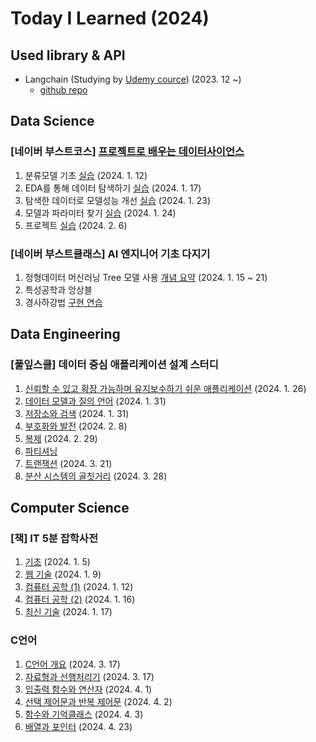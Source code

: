 # Today I Learned (2024)

## Used library & API
- Langchain (Studying by [Udemy cource](https://www.udemy.com/course/langchain/)) (2023. 12 ~)
    - [github repo](https://github.com/annmunju/cource-langchain)

## Data Science

### [네이버 부스트코스] [프로젝트로 배우는 데이터사이언스](https://www.boostcourse.org/ds214)
1. 분류모델 기초 [실습](./Data_science/boostcource/sklearn_example.ipynb) (2024. 1. 12) 
2. EDA를 통해 데이터 탐색하기 [실습](./Data_science/boostcource/kaggle_eda_classification_example.ipynb) (2024. 1. 17)
3. 탐색한 데이터로 모델성능 개선 [실습](./Data_science/boostcource/kaggle_eda_classification_example.ipynb) (2024. 1. 23)
4. 모델과 파라미터 찾기 [실습](./Data_science/boostcource/kaggle_modeling_exmaple.ipynb) (2024. 1. 24)
5. 프로젝트 [실습](https://github.com/annmunju/competitions/tree/main/%EB%8D%B0%EC%9D%B4%EC%BD%98_%EA%B3%A0%EA%B0%9D-%EB%8C%80%EC%B6%9C%EB%93%B1%EA%B8%89-%EB%B6%84%EB%A5%98) (2024. 2. 6)


### [네이버 부스트클래스] AI 엔지니어 기초 다지기
1. 정형데이터 머신러닝 Tree 모델 사용 [개념 요약](./Data_science/boostclass/Tree%20이론.md) (2024. 1. 15 ~ 21)
2. 특성공학과 앙상블 
3. 경사하강법 [구현 연습](./Data_science/boostclass/)

## Data Engineering

### [풀잎스쿨] 데이터 중심 애플리케이션 설계 스터디
1. [신뢰할 수 있고 확장 가능하며 유지보수하기 쉬운 애플리케이션](./Data_engineering/202401_flip/1장-신뢰_확장_유지보수_앱.pdf) (2024. 1. 26)
2. [데이터 모델과 질의 언어](./Data_engineering/202401_flip/2장%20데이터%20모델과%20질의%20언어.md) (2024. 1. 31)
3. [저장소와 검색](./Data_engineering/202401_flip/3장%20저장소와%20검색.md) (2024. 1. 31)
4. [부호화와 발전](./Data_engineering/202401_flip/4장%20부호화와%20발전-marp.pdf)
(2024. 2. 8)
5. [복제](./Data_engineering/202401_flip/5장%20복제.md) (2024. 2. 29)
6. [파티셔닝]()
7. [트랜잭션](./Data_engineering/202401_flip/7장%20트랜잭션.md) (2024. 3. 21)
8. [분산 시스템의 골칫거리](./Data_engineering/202401_flip/8장%20분산%20시스템의%20골칫거리.md) (2024. 3. 28)

## Computer Science

### [책] IT 5분 잡학사전
1. [기초](./Computer_science/IT_5분_잡학사전/코딩%20안내서%20-%20기초%20편.md) (2024. 1. 5)
2. [웹 기술](./Computer_science/IT_5분_잡학사전/코딩%20안내서%20-%20웹%20기술%20편.md) (2024. 1. 9)
3. [컴퓨터 공학 (1)](./Computer_science/IT_5분_잡학사전/코딩%20안내서%20-%20컴퓨터%20공학%20편%20(1).md) (2024. 1. 12)
4. [컴퓨터 공학 (2)](./Computer_science/IT_5분_잡학사전/코딩%20안내서%20-%20컴퓨터%20공학%20편%20(2).md) (2024. 1. 16)
5. [최신 기술](./Computer_science/IT_5분_잡학사전/코딩%20안내서%20-%20최신%20기술%20편.md) (2024. 1. 17)

### C언어
1. [C언어 개요](./Computer_science/C언어/01_개요) (2024. 3. 17)
2. [자료형과 선행처리기](./Computer_science/C언어/02_자료형과-선행처리기/) (2024. 3. 17)
3. [입출력 함수와 연산자](./Computer_science/C언어/03-04_입출력-함수와-연산자/) (2024. 4. 1)
4. [선택 제어문과 반복 제어문](./Computer_science/C언어/05_선택-제어문과-반복-제어문/) (2024. 4. 2)
5. [함수와 기억클래스](./Computer_science/C언어/06-07_함수와-기억클래스/) (2024. 4. 3)
6. [배열과 포인터](./Computer_science/C언어/08-10_배열과-포인터/) (2024. 4. 23)